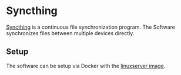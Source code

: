 # Syncthing

[Syncthing](https://syncthing.net/) is a continuous file synchronization
program.
The Software synchronizes files between multiple devices directly.

## Setup

The software can be setup via Docker with the
[linuxserver image](./docker-images/linuxserver_-_syncthing.md).
